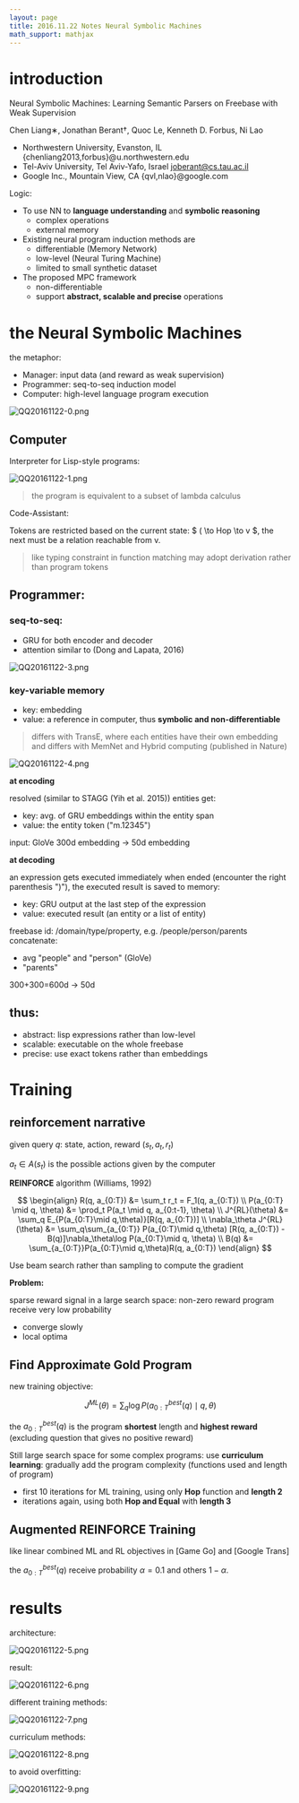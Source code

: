 ```yaml
---
layout: page
title: 2016.11.22 Notes Neural Symbolic Machines
math_support: mathjax
---
```



# introduction

Neural Symbolic Machines: Learning Semantic Parsers on Freebase with Weak Supervision

Chen Liang∗, Jonathan Berant†, Quoc Le, Kenneth D. Forbus, Ni Lao

- Northwestern University, Evanston, IL {chenliang2013,forbus}@u.northwestern.edu
- Tel-Aviv University, Tel Aviv-Yafo, Israel joberant@cs.tau.ac.il
- Google Inc., Mountain View, CA {qvl,nlao}@google.com

Logic:

- To use NN to **language understanding** and **symbolic reasoning**
  - complex operations
  - external memory
- Existing neural program induction methods are
  - differentiable (Memory Network)
  - low-level (Neural Turing Machine)
  - limited to small synthetic dataset
- The proposed MPC framework
  - non-differentiable
  - support **abstract, scalable and precise** operations
  

# the Neural Symbolic Machines

the metaphor:

- Manager: input data (and reward as weak supervision)
- Programmer: seq-to-seq induction model
- Computer: high-level language program execution

![QQ20161122-0.png](resources/A7CF9E6FD4D4EF61D460E654720DD55F.png)

## Computer

Interpreter for Lisp-style programs:

![QQ20161122-1.png](resources/DC8D5D0497891EE3378268FB69051522.png)

> the program is equivalent to a subset of lambda calculus

Code-Assistant:

Tokens are restricted based on the current state: $ ( \to Hop \to v $, the next must be a relation reachable from v.

> like typing constraint in function matching
> may adopt derivation rather than program tokens

## Programmer:

### seq-to-seq:

- GRU for both encoder and decoder
- attention similar to (Dong and Lapata, 2016)

![QQ20161122-3.png](resources/6CDF452C14AC301AE3BEB108BA0816CC.png)

### key-variable memory

- key: embedding
- value: a reference in computer, thus **symbolic and non-differentiable**

> differs with TransE, where each entities have their own embedding
> and differs with MemNet and Hybrid computing (published in Nature)

![QQ20161122-4.png](resources/DE4C0E0E114AFEE07269B96D3FB28C28.png)

**at encoding**

resolved (similar to STAGG (Yih et al. 2015)) entities get:

- key: avg. of GRU embeddings within the entity span
- value: the entity token ("m.12345")

input: GloVe 300d embedding -> 50d embedding

**at decoding**

an expression gets executed immediately when ended (encounter the right parenthesis ")"), the executed result is saved to memory:

- key: GRU output at the last step of the expression
- value: executed result (an entity or a list of entity)

freebase id: /domain/type/property, e.g. /people/person/parents
concatenate:

- avg "people" and "person" (GloVe)
- "parents"

300+300=600d -> 50d

## thus:

- abstract: lisp expressions rather than low-level
- scalable: executable on the whole freebase
- precise: use exact tokens rather than embeddings

# Training

## reinforcement narrative

given query $q$: state, action, reward $(s_t, a_t, r_t)$

$a_t \in A(s_t)$ is the possible actions given by the computer

**REINFORCE** algorithm (Williams, 1992)

$$
\begin{align}
R(q, a_{0:T}) &= \sum_t r_t = F_1(q, a_{0:T}) \\
P(a_{0:T} \mid q, \theta) &= \prod_t P(a_t \mid q, a_{0:t-1}, \theta) \\
J^{RL}(\theta) &= \sum_q E_{P(a_{0:T}\mid q,\theta)}[R(q, a_{0:T})] \\
\nabla_\theta J^{RL}(\theta) &=
  \sum_q\sum_{a_{0:T}} P(a_{0:T}\mid q,\theta)
    [R(q, a_{0:T}) - B(q)]\nabla_\theta\log P(a_{0:T}\mid q, \theta) \\
B(q) &= \sum_{a_{0:T}}P(a_{0:T}\mid q,\theta)R(q, a_{0:T})
\end{align}
$$

Use beam search rather than sampling to compute the gradient

**Problem:**

sparse reward signal in a large search space: non-zero reward program receive very low probability

- converge slowly
- local optima

## Find Approximate Gold Program

new training objective:

$$
J^{ML}(\theta) = \sum_q\log P(a_{0:T}^{best}(q) \mid q, \theta)
$$

the $a_{0:T}^{best}(q)$ is the program **shortest** length and **highest reward** (excluding question that gives no positive reward)

Still large search space for some complex programs: use **curriculum learning**:
gradually add the program complexity (functions used and length of program)

- first 10 iterations for ML training, using only **Hop** function and **length 2**
- iterations again, using both **Hop and Equal** with **length 3**

## Augmented REINFORCE Training

like linear combined ML and RL objectives in [Game Go] and [Google Trans]

the $a_{0:T}^{best}(q)$ receive probability $\alpha=0.1$ and others $1-\alpha$.

# results

architecture:

![QQ20161122-5.png](resources/E513ECE30840EBCD35E7087033809BBB.png)

result:

![QQ20161122-6.png](resources/DFB10E43F5B7FE065369F5F8F64B65D0.png)

different training methods:

![QQ20161122-7.png](resources/42F3DF0C46501E49C5BA82B5A7265D99.png)

curriculum methods:

![QQ20161122-8.png](resources/E8BD9D6A2FDA6537D74263A74E55EE1D.png)

to avoid overfitting:

![QQ20161122-9.png](resources/8FD45C3681CA2387E59E82B77A6BAB77.png)















